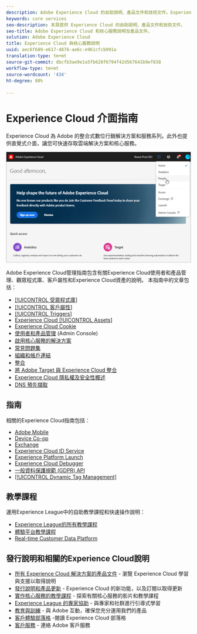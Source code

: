```yaml
---
description: Adobe Experience Cloud 的自助說明、產品文件和技術文件。Experience Cloud 為 Adobe 的整合式數位行銷解決方案和服務系列。
keywords: core services
seo-description: 本頁提供 Experience Cloud 的自助說明、產品文件和技術文件。
seo-title: Adobe Experience Cloud 和核心服務說明及產品文件。
solution: Adobe Experience Cloud
title: Experience Cloud 與核心服務說明
uuid: aec6f689-e617-4876-ae6c-e961cfcb991a
translation-type: tm+mt
source-git-commit: dbcfb3ae9e1a5fb620f6794f42d567641b9ef838
workflow-type: tm+mt
source-wordcount: '434'
ht-degree: 80%

---
```



# Experience Cloud 介面指南

Experience Cloud 為 Adobe 的整合式數位行銷解決方案和服務系列。此外也提供直覺式介面，讓您可快速存取雲端解決方案和核心服務。

![Experience Cloud](assets/cloud-pulldown.png)

Adobe Experience Cloud管理指南包含有關Experience Cloud使用者和產品管理、觀眾程式庫、客戶屬性和Experience Cloud資產的說明。 本指南中的文章包括：

* [[!UICONTROL 受眾程式庫]](audience-library/audience-library.md)
* [[!UICONTROL 客戶屬性]](attributes/attributes.md)
* [[!UICONTROL Triggers]](activation/triggers.md)
* [Experience Cloud [!UICONTROL Assets]](experience-cloud-assets/experience-cloud-assets.md)
* [Experience Cloud Cookie](cookies/cookies-privacy.md)
* [使用者和產品管理](admin-getting-started/admin-getting-started.md) (Admin Console)
* [啟用核心服務的解決方案](core-services/core-services.md)
* [常見問題集](admin-getting-started/admin-getting-started.md)
* [組織和帳戶連結](admin-getting-started/organizations.md)
* [整合](marketing-cloud-integrations.md)
* [將 Adobe Target 與 Experience Cloud 整合](https://docs.adobe.com/content/help/zh-Hant/target/using/integrate/a4t/a4t.html)
* [Experience Cloud 隱私權及安全性概述](assets/Adobe-Marketing-Cloud-Privacy-and-Security-Overview.pdf)
* [DNS 預先擷取](admin-getting-started/admin-getting-started.md#concept_6BC8C6856E3644F8956D7AD0A96383B7)

## 指南

相關的Experience Cloud指南包括：

* [Adobe Mobile](https://docs.adobe.com/content/help/zh-Hant/mobile-services/using/home.html)
* [Device Co-op](https://docs.adobe.com/content/help/zh-Hant/device-co-op/using/home.html)
* [Exchange](https://experiencecloud.adobeexchange.com/)
* [Experience Cloud ID Service](https://docs.adobe.com/content/help/zh-Hant/id-service/using/home.html)
* [Experience Platform Launch](https://docs.adobelaunch.com/)
* [Experience Cloud Debugger](https://docs.adobe.com/content/help/zh-Hant/debugger/using/experience-cloud-debugger.html)
* [一般資料保護規範 (GDPR) API](https://www.adobe.io/apis/experiencecloud/gdpr.html)
* [[!UICONTROL Dynamic Tag Management]](https://docs.adobe.com/content/help/zh-Hant/dtm/using/dtm-home.html)

## 教學課程

運用Experience League中的自助教學課程和快速操作說明：

* [Experience League的所有教學課程](https://experienceleague.corp.adobe.com/?lang=en#quick-how-tos)
* [體驗平台教學課程](https://experienceleague.corp.adobe.com/docs/core-services-learn/tutorials/overview.html?lang=en)
* [Real-time Customer Data Platform](https://experienceleague.corp.adobe.com/docs/platform-learn/tutorials/rtcdp/understanding-the-real-time-customer-data-platform.html?lang=en)

## 發行說明和相關的Experience Cloud說明

* [所有 Experience Cloud 解決方案的產品文件](https://docs.adobe.com/content/help/en/experience-cloud/user-guides/home.html) - 瀏覽 Experience Cloud 學習與支援以取得說明
* [發行說明和產品更新](https://docs.adobe.com/content/help/zh-Hant/release-notes/experience-cloud/current.html) - Experience Cloud 的新功能，以及訂閱以取得更新
* [實作核心服務的教學課程](https://docs.adobe.com/content/help/en/core-services-learn/tutorials/overview.html) - 探索有關核心服務的影片和教學課程
* [Experience League 的專家協助](https://landing.adobe.com/experience-league/) - 與專家和社群進行引導式學習
* [教育與訓練](https://helpx.adobe.com/learning.html?promoid=KAUDK) - 與 Adobe 互動，確保您充分運用我們的產品
* [客戶體驗部落格](https://theblog.adobe.com/customer-experience/) -閱讀 Experience Cloud 部落格
* [客戶服務](https://helpx.adobe.com/tw/contact/enterprise-support.ec.html) - 連絡 Adobe 客戶服務
